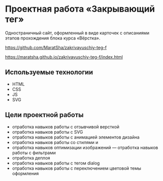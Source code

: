 # Проектная работа «Закрывающий тег»

Одностраничный сайт, оформленный в виде карточек с описаниями этапов прохождения блока курса «Вёрстка».

https://github.com/MaratSha/zakrivayuschiy-teg-f

https://maratsha.github.io/zakrivayuschiy-teg-f/index.html

## Используемые технологии
- HTML
- CSS
- JS
- SVG


## Цели проектной работы 
- отработка навыков работы с отзывчивой версткой
- отработка навыков работы с SVG
- отработка навыков работы с анимацией элементов дизайна
- отработка навыков работы со стилями и 
- отработка навыков оптимизации изображений
— отработка навыков работы с фильтрами
- отработка деплоя
- отработка навыков работы с тегом dialog
- отработка навыков работы с переключением цветовой темы оформления
